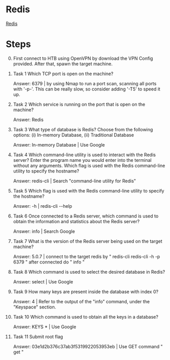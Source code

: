 # Redis
[Redis](https://github.com/uriel0byte/IT-Learning-Journey-urielbyte/blob/a3262fcf819cb81b6ac2389d7702883ebf3486a8/Notes/Redis/redis_ctf_writeup.md)

# Steps

0.  First connect to HTB using OpenVPN by download the VPN Config provided. After that, spawn the target machine.
  
1.  Task 1
    Which TCP port is open on the machine? 
    
    Answer: 6379 | by using Nmap to run a port scan, scanning all ports with '-p-'. This can be really slow, so consider adding '-T5' to speed it up.

2.  Task 2
    Which service is running on the port that is open on the machine? 
    
    Answer: Redis

3.  Task 3
    What type of database is Redis? Choose from the following options: (i) In-memory Database, (ii) Traditional Database 

    Answer: In-memory Database | Use Google

4.  Task 4
    Which command-line utility is used to interact with the Redis server? Enter the program name you would enter into the terminal without any arguments. 
    Which flag is used with the Redis command-line utility to specify the hostname?
    
    Answer: redis-cli | Search "command-line utility for Redis"

6.  Task 5
    Which flag is used with the Redis command-line utility to specify the hostname? 
    
    Answer: -h | redis-cli --help

7.  Task 6
    Once connected to a Redis server, which command is used to obtain the information and statistics about the Redis server? 
    
    Answer: info | Search Google
    
8.  Task 7
    What is the version of the Redis server being used on the target machine?
    
    Answer: 5.0.7 | connect to the target redis by " redis-cli redis-cli -h <ip> -p 6379 " after connected do " info "

9.  Task 8
    Which command is used to select the desired database in Redis? 
    
    Answer: select | Use Google

10.  Task 9
    How many keys are present inside the database with index 0? 
    
     Answer: 4 | Refer to the output of the "info" command, under the "Keyspace" section.

11.  Task 10
     Which command is used to obtain all the keys in a database? 
    
     Answer: KEYS * | Use Google


12.  Task 11
     Submit root flag 
    
     Answer: 03e1d2b376c37ab3f5319922053953eb | Use GET command " get <key> "
